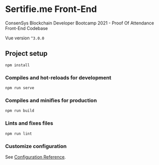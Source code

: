 # Sertifie.me Front-End
ConsenSys Blockchain Developer Bootcamp 2021 - Proof Of Attendance Front-End Codebase

Vue version `^3.0.0`

## Project setup
```
npm install
```

### Compiles and hot-reloads for development
```
npm run serve
```

### Compiles and minifies for production
```
npm run build
```

### Lints and fixes files
```
npm run lint
```

### Customize configuration
See [Configuration Reference](https://cli.vuejs.org/config/).
